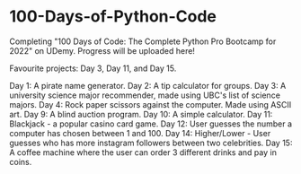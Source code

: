 # 100-Days-of-Python-Code
Completing  "100 Days of Code: The Complete Python Pro Bootcamp for 2022" on UDemy. Progress will be uploaded here!

Favourite projects: Day 3, Day 11, and Day 15.

<p> Day 1: A pirate name generator.
Day 2: A tip calculator for groups.
Day 3: A university science major recommender, made using UBC's list of science majors.
Day 4: Rock paper scissors against the computer. Made using ASCII art.
Day 9: A blind auction program. 
Day 10: A simple calculator.
Day 11: Blackjack - a popular casino card game.
Day 12: User guesses the number a computer has chosen between 1 and 100.
Day 14: Higher/Lower - User guesses who has more instagram followers between two celebrities.
Day 15: A coffee machine where the user can order 3 different drinks and pay in coins.
